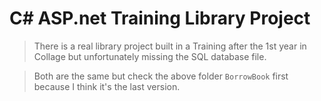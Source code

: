# C# ASP.net Training Library Project

> There is a real library project built in a Training after the 1st year in Collage but unfortunately missing the SQL database file.  

> Both are the same but check the above folder `BorrowBook` first because I think it's the last version.
